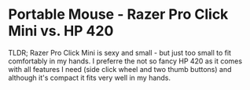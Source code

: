 # Portable Mouse - Razer Pro Click Mini vs. HP 420
TLDR; Razer Pro Click Mini is sexy and small - but just too small to fit comfortably in my hands. I preferre the not so fancy HP 420 as it comes with all features I need (side click wheel and two thumb buttons) and although it's compact it fits very well in my hands.

